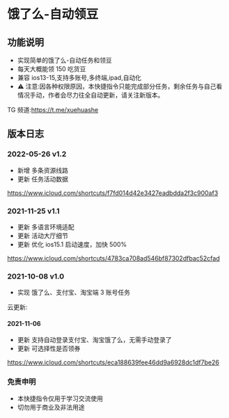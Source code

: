 # 饿了么-自动领豆

## 功能说明

- 实现简单的饿了么-自动任务和领豆
- 每天大概能领 150 吃货豆
- 兼容 ios13-15,支持多账号,多终端,ipad,自动化
- ⚠️ 注意:因各种权限原因，本快捷指令只能完成部分任务，剩余任务与自己看情况手动，作者会尽力往全自动更新，请关注新版本。

TG 频道:https://t.me/xuehuashe

## 版本日志

### 2022-05-26 v1.2

- 新增 多条资源线路
- 更新 任务活动数据

https://www.icloud.com/shortcuts/f7fd014d42e3427eadbdda2f3c900af3

### 2021-11-25 v1.1

- 更新 多语言环境适配
- 更新 活动大厅细节
- 更新 优化 ios15.1 启动速度，加快 500%

https://www.icloud.com/shortcuts/4783ca708ad546bf87302dfbac52cfad

### 2021-10-08 v1.0

- 实现 饿了么、支付宝、淘宝端 3 账号任务

云更新:

#### 2021-11-06

- 更新 支持自动登录支付宝、淘宝饿了么，无需手动登录了
- 更新 可选择性是否领券

https://www.icloud.com/shortcuts/eca188639fee46dd9a6928dc1df7be26

### 免责申明

- 本快捷指令仅用于学习交流使用
- 切勿用于商业及非法用途
